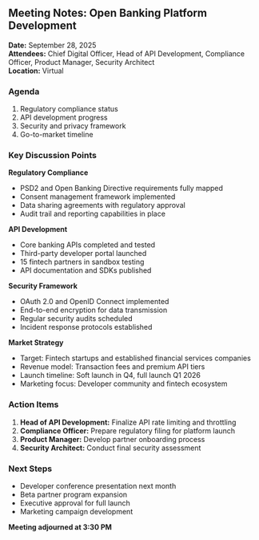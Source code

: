 ## Meeting Notes: Open Banking Platform Development

**Date:** September 28, 2025  
**Attendees:** Chief Digital Officer, Head of API Development, Compliance Officer, Product Manager, Security Architect  
**Location:** Virtual  

### Agenda
1. Regulatory compliance status
2. API development progress
3. Security and privacy framework
4. Go-to-market timeline

### Key Discussion Points

**Regulatory Compliance**
- PSD2 and Open Banking Directive requirements fully mapped
- Consent management framework implemented
- Data sharing agreements with regulatory approval
- Audit trail and reporting capabilities in place

**API Development**
- Core banking APIs completed and tested
- Third-party developer portal launched
- 15 fintech partners in sandbox testing
- API documentation and SDKs published

**Security Framework**
- OAuth 2.0 and OpenID Connect implemented
- End-to-end encryption for data transmission
- Regular security audits scheduled
- Incident response protocols established

**Market Strategy**
- Target: Fintech startups and established financial services companies
- Revenue model: Transaction fees and premium API tiers
- Launch timeline: Soft launch in Q4, full launch Q1 2026
- Marketing focus: Developer community and fintech ecosystem

### Action Items
1. **Head of API Development:** Finalize API rate limiting and throttling
2. **Compliance Officer:** Prepare regulatory filing for platform launch
3. **Product Manager:** Develop partner onboarding process
4. **Security Architect:** Conduct final security assessment

### Next Steps
- Developer conference presentation next month
- Beta partner program expansion
- Executive approval for full launch
- Marketing campaign development

**Meeting adjourned at 3:30 PM**